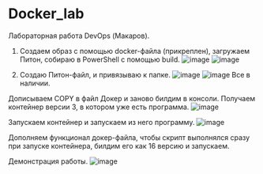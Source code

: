 # Docker_lab
Лабораторная работа DevOps (Макаров).
1. Создаем образ с помощью docker-файла (прикреплен), загружаем Питон, собираю в PowerShell с помощью build.
 ![image](https://user-images.githubusercontent.com/60113205/230615684-8dc02cd2-43ec-4dbb-8103-5fae56b22b97.png)
![image](https://user-images.githubusercontent.com/60113205/230615698-bf64725e-0693-4996-a120-f86e4628ae66.png)

 
2. Создаю Питон-файл, и привязываю к папке.
 ![image](https://user-images.githubusercontent.com/60113205/230615716-b0f92622-775b-4e07-973c-5eaf2337b9d3.png)
![image](https://user-images.githubusercontent.com/60113205/230615740-0445c480-840d-4f28-b391-fbbc101c1f43.png)
Все в наличии.

Дописываем COPY в файл Докер и заново билдим в консоли. Получаем контейнер версии 3, в котором уже есть программа.
![image](https://user-images.githubusercontent.com/60113205/230615781-0358b015-5ac0-4d95-818d-e553978dc13f.png)

 
Запускаем контейнер и запускаем из него программу.
![image](https://user-images.githubusercontent.com/60113205/230615802-7495a38e-90b7-4781-9b11-8d7ec2c3bd5b.png)

 
Дополняем функционал докер-файла, чтобы скрипт выполнялся сразу при запуске контейнера, билдим его как 16 версию и запускаем.

Демонстрация работы.
![image](https://user-images.githubusercontent.com/60113205/230615880-a5c5e450-54d6-4a4e-97ab-29143f9205ea.png)

 
